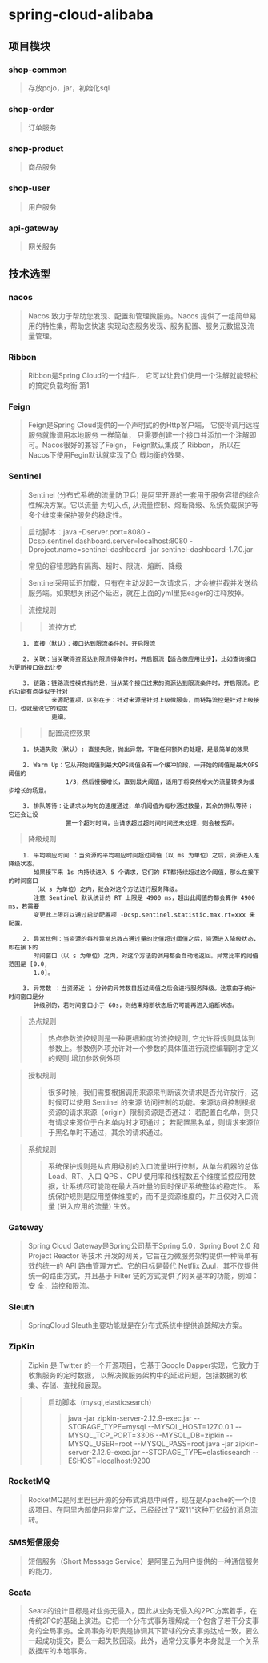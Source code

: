 # spring-cloud-alibaba

## 项目模块
### shop-common
>存放pojo，jar，初始化sql

### shop-order
>订单服务

### shop-product
>商品服务

### shop-user
>用户服务

### api-gateway
>网关服务



## 技术选型
### nacos
> Nacos 致力于帮助您发现、配置和管理微服务。Nacos 提供了一组简单易用的特性集，帮助您快速
  实现动态服务发现、服务配置、服务元数据及流量管理。


### Ribbon
> Ribbon是Spring Cloud的一个组件， 它可以让我们使用一个注解就能轻松的搞定负载均衡
  第1


### Feign
> Feign是Spring Cloud提供的一个声明式的伪Http客户端， 它使得调用远程服务就像调用本地服务
  一样简单， 只需要创建一个接口并添加一个注解即可。Nacos很好的兼容了Feign， Feign默认集成了 Ribbon， 所以在Nacos下使用Fegin默认就实现了负
  载均衡的效果。

### Sentinel
> Sentinel (分布式系统的流量防卫兵) 是阿里开源的一套用于服务容错的综合性解决方案。它以流量
  为切入点, 从流量控制、熔断降级、系统负载保护等多个维度来保护服务的稳定性。

> 启动脚本：java -Dserver.port=8080 -Dcsp.sentinel.dashboard.server=localhost:8080 -Dproject.name=sentinel-dashboard -jar sentinel-dashboard-1.7.0.jar

> 常见的容错思路有隔离、超时、限流、熔断、降级

> Sentinel采用延迟加载，只有在主动发起一次请求后，才会被拦截并发送给服务端。如果想关闭这个延迟，就在上面的yml里把eager的注释放掉。

> 流控规则

>> 流控方式

        1. 直接（默认）：接口达到限流条件时，开启限流
       
        2. 关联：当关联得资源达到限流得条件时，开启限流【适合做应用让步】，比如查询接口为更新接口做出让步
       
        3. 链路：链路流控模式指的是，当从某个接口过来的资源达到限流条件时，开启限流。它的功能有点类似于针对
                来源配置项，区别在于：针对来源是针对上级微服务，而链路流控是针对上级接口，也就是说它的粒度
                更细。
   
>> 配置流控效果
        
        1. 快速失败（默认）: 直接失败，抛出异常，不做任何额外的处理，是最简单的效果
       
        2. Warm Up：它从开始阈值到最大QPS阈值会有一个缓冲阶段，一开始的阈值是最大QPS阈值的
                    1/3，然后慢慢增长，直到最大阈值，适用于将突然增大的流量转换为缓步增长的场景。
       
        3. 排队等待：让请求以均匀的速度通过，单机阈值为每秒通过数量，其余的排队等待； 它还会让设
                    置一个超时时间，当请求超过超时间时间还未处理，则会被丢弃。

> 降级规则
        
        1. 平均响应时间 ：当资源的平均响应时间超过阈值（以 ms 为单位）之后，资源进入准降级状态。
           如果接下来 1s 内持续进入 5 个请求，它们的 RT都持续超过这个阈值，那么在接下的时间窗口
           （以 s 为单位）之内，就会对这个方法进行服务降级。
           注意 Sentinel 默认统计的 RT 上限是 4900 ms，超出此阈值的都会算作 4900 ms，若需要
           变更此上限可以通过启动配置项 -Dcsp.sentinel.statistic.max.rt=xxx 来配置。
        
        2. 异常比例：当资源的每秒异常总数占通过量的比值超过阈值之后，资源进入降级状态，即在接下的
           时间窗口（以 s 为单位）之内，对这个方法的调用都会自动地返回。异常比率的阈值范围是 [0.0,
           1.0]。
        
        3. 异常数 ：当资源近 1 分钟的异常数目超过阈值之后会进行服务降级。注意由于统计时间窗口是分
           钟级别的，若时间窗口小于 60s，则结束熔断状态后仍可能再进入熔断状态。

> 热点规则
>> 热点参数流控规则是一种更细粒度的流控规则, 它允许将规则具体到参数上。参数例外项允许对一个参数的具体值进行流控编辑刚才定义的规则,增加参数例外项

> 授权规则
>> 很多时候，我们需要根据调用来源来判断该次请求是否允许放行，这时候可以使用 Sentinel 的来源
   访问控制的功能。来源访问控制根据资源的请求来源（origin）限制资源是否通过：
   若配置白名单，则只有请求来源位于白名单内时才可通过；
   若配置黑名单，则请求来源位于黑名单时不通过，其余的请求通过。

> 系统规则
>> 系统保护规则是从应用级别的入口流量进行控制，从单台机器的总体 Load、RT、入口 QPS 、CPU
   使用率和线程数五个维度监控应用数据，让系统尽可能跑在最大吞吐量的同时保证系统整体的稳定性。
   系统保护规则是应用整体维度的，而不是资源维度的，并且仅对入口流量 (进入应用的流量) 生效。


### Gateway
> Spring Cloud Gateway是Spring公司基于Spring 5.0，Spring Boot 2.0 和 Project Reactor 等技术
  开发的网关，它旨在为微服务架构提供一种简单有效的统一的 API 路由管理方式。它的目标是替代
  Netflix Zuul，其不仅提供统一的路由方式，并且基于 Filter 链的方式提供了网关基本的功能，例如：安
  全，监控和限流。

### Sleuth
> SpringCloud Sleuth主要功能就是在分布式系统中提供追踪解决方案。

### ZipKin
> Zipkin 是 Twitter 的一个开源项目，它基于Google Dapper实现，它致力于收集服务的定时数据，
  以解决微服务架构中的延迟问题，包括数据的收集、存储、查找和展现。

>>启动脚本（mysql,elasticsearch）
>>>java -jar zipkin-server-2.12.9-exec.jar --STORAGE_TYPE=mysql --MYSQL_HOST=127.0.0.1 --MYSQL_TCP_PORT=3306 --MYSQL_DB=zipkin --MYSQL_USER=root --MYSQL_PASS=root
>>>java -jar zipkin-server-2.12.9-exec.jar --STORAGE_TYPE=elasticsearch --ESHOST=localhost:9200

### RocketMQ
>RocketMQ是阿里巴巴开源的分布式消息中间件，现在是Apache的一个顶级项目。在阿里内部使用非常广泛，已经经过了"双11"这种万亿级的消息流转。

### SMS短信服务
> 短信服务（Short Message Service）是阿里云为用户提供的一种通信服务的能力。

### Seata
> Seata的设计目标是对业务无侵入，因此从业务无侵入的2PC方案着手，在传统2PC的基础上演进。它把一个分布式事务理解成一个包含了若干分支事务的全局事务。全局事务的职责是协调其下管辖的分支事务达成一致，要么一起成功提交，要么一起失败回滚。此外，通常分支事务本身就是一个关系数据库的本地事务。


